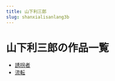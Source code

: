 ```yaml
---
title: 山下利三郎
slug: shanxialisanlang3b
---
```


# 山下利三郎の作品一覧

- [誘拐者](youguaizhe7c)
- [流転](liuzhuan03)
